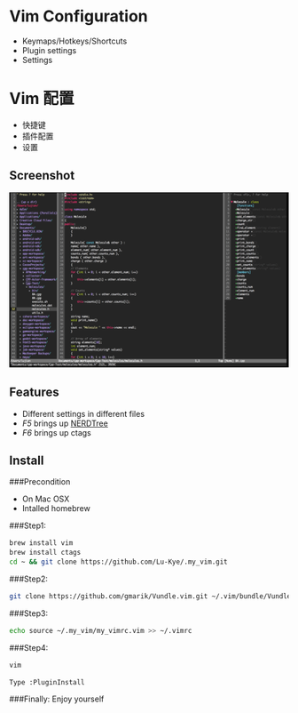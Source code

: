 # Vim Configuration
- Keymaps/Hotkeys/Shortcuts
- Plugin settings
- Settings

# Vim 配置
- 快捷键
- 插件配置
- 设置

## Screenshot
![](screenshot1.png)

## Features
- Different settings in different files
- *F5* brings up [NERDTree](https://github.com/scrooloose/nerdtree)
- *F6* brings up ctags

## Install
###Precondition
- On Mac OSX
- Intalled homebrew

###Step1:
```bash
brew install vim
brew install ctags
cd ~ && git clone https://github.com/Lu-Kye/.my_vim.git
```

###Step2:
```bash
git clone https://github.com/gmarik/Vundle.vim.git ~/.vim/bundle/Vundle.vim
```

###Step3:
```bash
echo source ~/.my_vim/my_vimrc.vim >> ~/.vimrc   
```    

###Step4:
```bash
vim
```
    Type :PluginInstall

###Finally:
    Enjoy yourself

 
